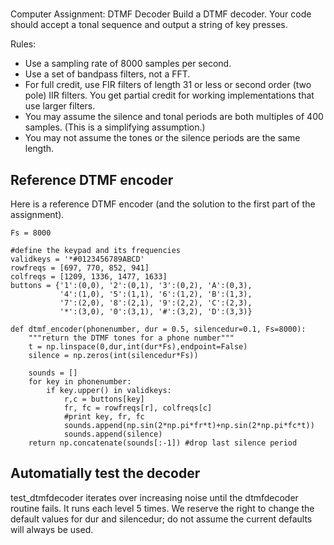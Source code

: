 # 
Computer Assignment: DTMF Decoder
Build a DTMF decoder. Your code should accept a tonal sequence and output a string of key presses.

Rules:
* Use a sampling rate of 8000 samples per second.
* Use a set of bandpass filters, not a FFT.
* For full credit, use FIR filters of length 31 or less or second order (two pole) IIR filters. You get partial credit for working implementations that use larger filters.
* You may assume the silence and tonal periods are both multiples of 400 samples. (This is a simplifying assumption.)
* You may not assume the tones or the silence periods are the same length.

## Reference DTMF encoder
Here is a reference DTMF encoder (and the solution to the first part of the assignment).
```
Fs = 8000

#define the keypad and its frequencies
validkeys = '*#0123456789ABCD'
rowfreqs = [697, 770, 852, 941]
colfreqs = [1209, 1336, 1477, 1633]
buttons = {'1':(0,0), '2':(0,1), '3':(0,2), 'A':(0,3),
           '4':(1,0), '5':(1,1), '6':(1,2), 'B':(1,3),
           '7':(2,0), '8':(2,1), '9':(2,2), 'C':(2,3),
           '*':(3,0), '0':(3,1), '#':(3,2), 'D':(3,3)}

def dtmf_encoder(phonenumber, dur = 0.5, silencedur=0.1, Fs=8000):
    """return the DTMF tones for a phone number"""
    t = np.linspace(0,dur,int(dur*Fs),endpoint=False)
    silence = np.zeros(int(silencedur*Fs))
    
    sounds = []
    for key in phonenumber:
        if key.upper() in validkeys:
            r,c = buttons[key]
            fr, fc = rowfreqs[r], colfreqs[c]
            #print key, fr, fc
            sounds.append(np.sin(2*np.pi*fr*t)+np.sin(2*np.pi*fc*t))
            sounds.append(silence)
    return np.concatenate(sounds[:-1]) #drop last silence period  
```

## Automatially test the decoder
test_dtmfdecoder iterates over increasing noise until the dtmfdecoder routine fails. It runs each level 5 times. We reserve the right to change the default values for dur and silencedur; do not assume the current defaults will always be used.
